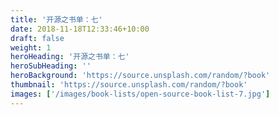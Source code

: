 ```yaml
---
title: '开源之书单：七'
date: 2018-11-18T12:33:46+10:00
draft: false
weight: 1
heroHeading: '开源之书单：七'
heroSubHeading: ''
heroBackground: 'https://source.unsplash.com/random/?book'
thumbnail: 'https://source.unsplash.com/random/?book'
images: ['/images/book-lists/open-source-book-list-7.jpg']
---
```



